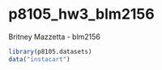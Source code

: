 p8105\_hw3\_blm2156
================
Britney Mazzetta - blm2156

``` r
library(p8105.datasets)
data("instacart")
```
